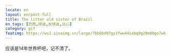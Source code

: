 ```yaml
---
locate: en
layout: en/post-full
title: The litter old sister of Brazil
en_tags: [巴西,球迷,女球迷,比心]
category: gif
featimg: https://ws1.sinaimg.cn/large/7bb8bd97gy1fww44iebq9g20m80go7wk.gif
---
```


应该是14年世界杯吧，记不清了。